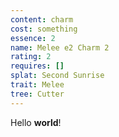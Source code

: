 ```yaml
---
content: charm
cost: something
essence: 2
name: Melee e2 Charm 2
rating: 2
requires: []
splat: Second Sunrise
trait: Melee
tree: Cutter
---
```


Hello **world**!
